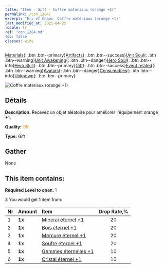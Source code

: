 ```yaml
---
title: "Item - Gift - Coffre matériaux (orange +1)"
permalink: /con_1264/
excerpt: "Era of Chaos  Coffre matériaux (orange +1)"
last_modified_at: 2021-04-25
locale: fr
ref: "con_1264.md"
toc: false
classes: wide
---
```

 [Materials](/ItemsFR/){: .btn .btn--primary}[Artifacts](/ItemsFR/Artifacts/){: .btn .btn--success}[Unit Soul](/ItemsFR/UnitSoul/){: .btn .btn--warning}[Unit Awakening](/ItemsFR/UnitAwakening/){: .btn .btn--danger}[Hero Soul](/ItemsFR/HeroSoul/){: .btn .btn--info}[Hero Skill](/ItemsFR/HeroSkill/){: .btn .btn--primary}[Gift](/ItemsFR/Gift/){: .btn .btn--success}[Event related](/ItemsFR/Events/){: .btn .btn--warning}[Avatars](/ItemsFR/Avatars/){: .btn .btn--danger}[Consumables](/ItemsFR/Consumables/){: .btn .btn--info}[Unknown](/ItemsFR/Unknown/){: .btn .btn--primary}

 ![Coffre matériaux (orange +1)](/images/t/i_304002.png)

## Détails
 **Description:** Recevez un objet aléatoire pour améliorer l'équipement orange +1.

 **Quality:** <span style="color: #FF8C00">OK</span>

 **Type:** Gift

## Gather

  None

## This item contains:

 **Required Level to open:** 1

 3 You would get **1** item  from:

  | Nr | Amount |     Item    | Drop Rate,% |
  |:---|:-------|:------------|:---------:|
  | 1 |  **1x** | [Minerai éternel +1](/ItemsFR/mat_68/) | 20 | 
  | 2 |  **1x** | [Bois éternel +1](/ItemsFR/mat_69/) | 20 | 
  | 3 |  **1x** | [Mercure éternel +1](/ItemsFR/mat_70/) | 20 | 
  | 4 |  **1x** | [Soufre éternel +1](/ItemsFR/mat_71/) | 20 | 
  | 5 |  **1x** | [Gemmes éternelles +1](/ItemsFR/mat_72/) | 10 | 
  | 6 |  **1x** | [Cristal éternel +1](/ItemsFR/mat_73/) | 10 | 

